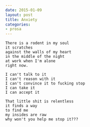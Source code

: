 ```yaml
---
date: 2015-01-09
layout: post
title: Anxiety
categories:
- prosa
---
```


    There is a rodent in my soul
	it scratches
	against the walls of my heart
	in the middle of the night
	at work when I'm alone
	right now.

    I can't talk to it
	I can't reason with it
	I can't convince it to fucking stop
	I can take it
	I can accept it

    That little shit is relentless
	it finds a way
	to find me
	my insides are raw
	why won't you help me stop it???


	
